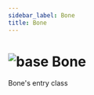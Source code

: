 ```yaml
---
sidebar_label: Bone
title: Bone
---
```


# <img src='/img/wiki/base.png' alt='base' data-tag='env-tag' /> Bone
Bone's entry class<br/>

